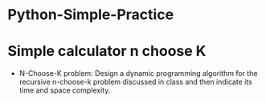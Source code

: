 # Python-Simple-Practice
# Simple calculator n choose K
* N-Choose-K problem:
Design a dynamic programming algorithm for the recursive n-choose-k problem discussed in class and then indicate its time and space complexity.
